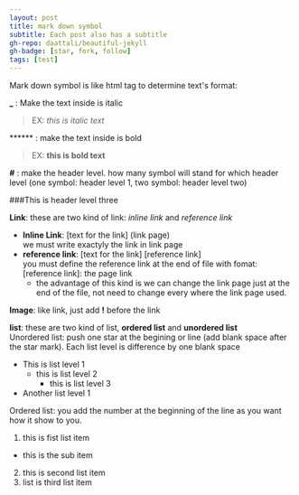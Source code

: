 ```yaml
---
layout: post
title: mark down symbol
subtitle: Each post also has a subtitle
gh-repo: daattali/beautiful-jekyll
gh-badge: [star, fork, follow]
tags: [test]
---
```


Mark down symbol is like html tag to determine text's format:

**_** : Make the text inside is italic
>EX: _this is italic text_
    
****** : make the text inside is bold
>EX: **this is bold text**
    
**#** : make the header level. how many symbol will stand for which header level (one symbol: header level 1, two symbol: header level two)

###This is header level three

**Link**: these are two kind of link: _inline link_ and _reference link_  
 * **Inline Link**: [text for the link] (link page)  
    we must write exactyly the link in link page
 * **reference link**: [text for the link] [reference link]  
    you must define the reference link at the end of file with fomat: [reference link]: the page link  
   * the advantage of this kind is we can change the link page just at the end of the file, not need to change every where the link page used.

**Image**: like link, just add **!** before the link

**list**: these are two kind of list, **ordered list** and **unordered list**  
 Unordered list: push one star at the begining or line (add blank space after the star mark). Each list level is difference by one blank space
* This is list level 1
  * this is list level 2
    * this is list level 3
* Another list level 1  

 Ordered list: you add the number at the beginning of the line as you want how it show to you.
 1. this is fist list item
  * this is the sub item
  
 2. this is second list item
 3. list is third list item
